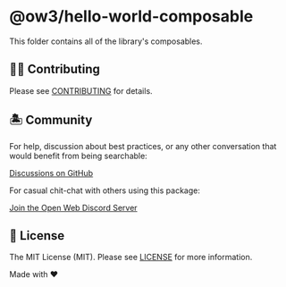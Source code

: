 # @ow3/hello-world-composable

This folder contains all of the library's composables.

## 💪🏼 Contributing

Please see [CONTRIBUTING](../../.github/CONTRIBUTING.md) for details.

## 🏝 Community

For help, discussion about best practices, or any other conversation that would benefit from being searchable:

[Discussions on GitHub](https://github.com/openwebstacks/stacks-framework/discussions)

For casual chit-chat with others using this package:

[Join the Open Web Discord Server](https://discord.ow3.org)

## 📄 License

The MIT License (MIT). Please see [LICENSE](../LICENSE.md) for more information.

Made with ❤️
